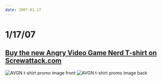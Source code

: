 ```yaml
---
date: 2007-01-17
---
```

# 1/17/07

## [Buy the new Angry Video Game Nerd T-shirt on Screwattack.com](https://web.archive.org/web/20070913235542/http://screwattack.com/merch.html)

![AVGN t-shirt promo image front](https://i.imgur.com/jG9Hbjz.jpg)
![AVGN t-shirt promo image back](https://i.imgur.com/nPJ3yg6.jpg)